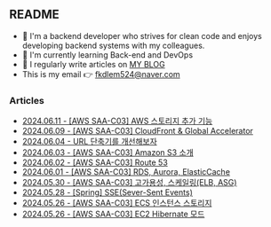 
## README

- 🚀 I'm a backend developer who strives for clean code and enjoys developing backend systems with my colleagues.
- 🌱 I'm currently learning Back-end and DevOps
- 📝 I regularly write articles on [MY BLOG](https://velog.io/@jaymin_e/posts/)
- This is my email 👉  fkdlem524@naver.com

### Articles

- [2024.06.11 - [AWS SAA-C03] AWS 스토리지 추가 기능](https://velog.io/@jaymin_e/AWS-SAA-C03-AWS-%EC%8A%A4%ED%86%A0%EB%A6%AC%EC%A7%80-%EC%B6%94%EA%B0%80-%EA%B8%B0%EB%8A%A5) <br/>
- [2024.06.09 - [AWS SAA-C03] CloudFront & Global Accelerator](https://velog.io/@jaymin_e/AWS-SAA-C03-CloudFront-Global-Accelerator) <br/>
- [2024.06.04 - URL 단축기를 개선해보자](https://velog.io/@jaymin_e/URL-%EB%8B%A8%EC%B6%95%EA%B8%B0%EB%A5%BC-%EA%B0%9C%EC%84%A0%ED%95%B4%EB%B3%B4%EC%9E%90) <br/>
- [2024.06.03 - [AWS SAA-C03] Amazon S3 소개](https://velog.io/@jaymin_e/AWS-SAA-C03-Amazon-S3-%EC%86%8C%EA%B0%9C) <br/>
- [2024.06.02 - [AWS SAA-C03] Route 53](https://velog.io/@jaymin_e/AWS-SAA-C03-Route-53) <br/>
- [2024.06.01 - [AWS SAA-C03] RDS, Aurora, ElasticCache](https://velog.io/@jaymin_e/AWS-SAA-C03-RDS-Aurora-ElasticCache) <br/>
- [2024.05.30 - [AWS SAA-C03] 고가용성, 스케일링(ELB, ASG)](https://velog.io/@jaymin_e/AWS-SAA-C03-%EA%B3%A0%EA%B0%80%EC%9A%A9%EC%84%B1-%EC%8A%A4%EC%BC%80%EC%9D%BC%EB%A7%81ELB-ASG) <br/>
- [2024.05.28 - [Spring] SSE(Sever-Sent Events)](https://velog.io/@jaymin_e/Spring-SSESever-Sent-Events) <br/>
- [2024.05.26 - [AWS SAA-C03] ECS 인스턴스 스토리지](https://velog.io/@jaymin_e/AWS-SAA-ECS-%EC%9D%B8%EC%8A%A4%ED%84%B4%EC%8A%A4-%EC%8A%A4%ED%86%A0%EB%A6%AC%EC%A7%80) <br/>
- [2024.05.26 - [AWS SAA-C03] EC2 Hibernate 모드](https://velog.io/@jaymin_e/AWS-SAA-EC2-Hibernate-%EB%AA%A8%EB%93%9C) <br/>
